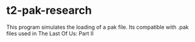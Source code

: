 # t2-pak-research
This program simulates the loading of a pak file. Its compatible with .pak files used in The Last Of Us: Part II

